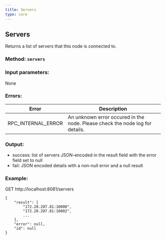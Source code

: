 ```yaml
---
title: Servers
type: core
---
```

## Servers
Returns a list of servers that this node is connected to.
### Method: `servers`
### Input parameters:
None

### Errors:

| Error | Description |
| --- | --- |
| RPC_INTERNAL_ERROR | An unknown error occured in the node. Please check the node log for details. |

### Output:
- success: list of servers JSON-encoded in the result field with the error field set to null
- fail: JSON encoded details with a non-null error and a null result

### Example:
GET http://localhost:8081/servers
```
{
	"result": [
		"172.20.207.81:10000",
		"172.20.207.81:10002",
		...
	],
	"error": null,
	"id": null
}
```
